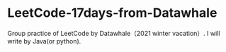 # LeetCode-17days-from-Datawhale
Group practice of LeetCode by Datawhale（2021 winter vacation）. I will write by Java(or python).
